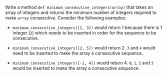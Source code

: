 Write a method `def minimum_consecutive_integers(array)` that takes an array of integers and returns the minimum number of integers required to make `array` consecutive. Consider the following examples:

* `minimum_consecutive_integers([1, 3])` would return 1 because there is 1 integer (`2`) which needs to be inserted in order for the sequence to be consecutive.

* `minimum_consecutive_integers([2, 5])` would return 2. `3` and `4` would need to be inserted to make the array a consecutive sequence.

* `minimum_consecutive_integers([-1, 4])` would return 4. `0`, `1`, `2` and `3` would be inserted to make the array a consecutive sequence.
